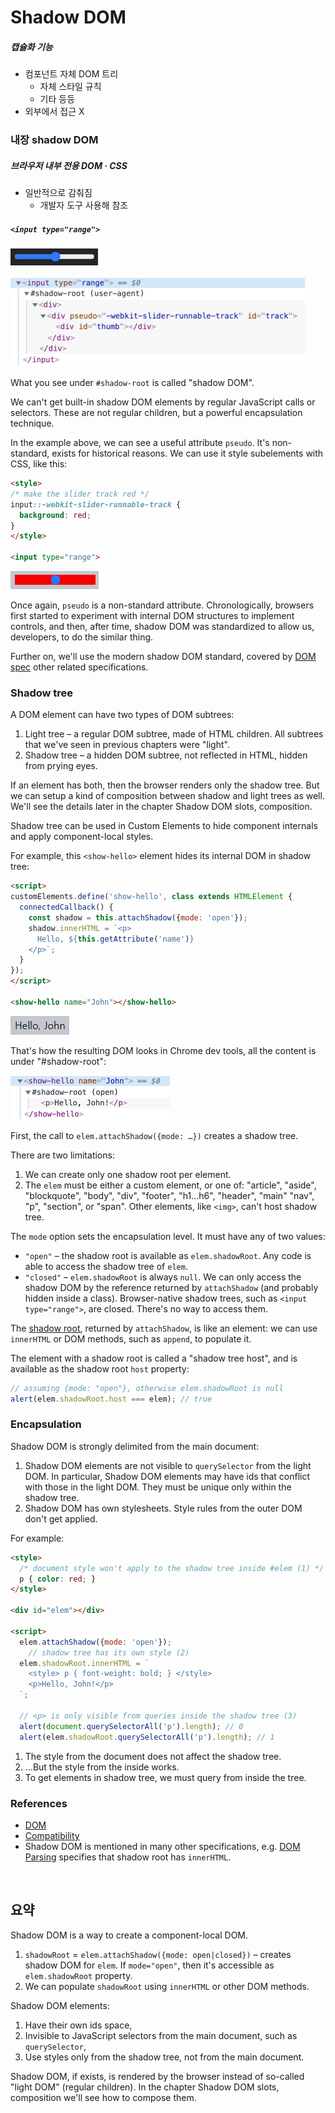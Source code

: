 Shadow DOM
==========

##### 캡슐화 기능
- 컴포넌트 자체 DOM 트리
  - 자체 스타일 규칙
  - 기타 등등
- 외부에서 접근 X

### 내장 shadow DOM

##### 브라우저 내부 전용 DOM · CSS
- 일반적으로 감춰짐
  - 개발자 도구 사용해 참조

##### `<input type="range">`

![input-range-1](../../images/03/06/03/input-range-1.png)

![shadow-dom-range](../../images/03/06/03/shadow-dom-range.png)

What you see under `#shadow-root` is called "shadow DOM".

We can't get built-in shadow DOM elements by regular JavaScript calls or selectors. These are not regular children, but a powerful encapsulation technique.

In the example above, we can see a useful attribute `pseudo`. It's non-standard, exists for historical reasons. We can use it style subelements with CSS, like this:
```html
<style>
/* make the slider track red */
input::-webkit-slider-runnable-track {
  background: red;
}
</style>

<input type="range">
```

![input-range-2](../../images/03/06/03/input-range-2.png)

Once again, `pseudo` is a non-standard attribute. Chronologically, browsers first started to experiment with internal DOM structures to implement controls, and then, after time, shadow DOM was standardized to allow us, developers, to do the similar thing.

Further on, we'll use the modern shadow DOM standard, covered by [DOM spec](https://dom.spec.whatwg.org/#shadow-trees) other related specifications.

### Shadow tree
A DOM element can have two types of DOM subtrees:
1. Light tree – a regular DOM subtree, made of HTML children. All subtrees that we've seen in previous chapters were "light".
2. Shadow tree – a hidden DOM subtree, not reflected in HTML, hidden from prying eyes.

If an element has both, then the browser renders only the shadow tree. But we can setup a kind of composition between shadow and light trees as well. We'll see the details later in the chapter Shadow DOM slots, composition.

Shadow tree can be used in Custom Elements to hide component internals and apply component-local styles.

For example, this `<show-hello>` element hides its internal DOM in shadow tree:
```html
<script>
customElements.define('show-hello', class extends HTMLElement {
  connectedCallback() {
    const shadow = this.attachShadow({mode: 'open'});
    shadow.innerHTML = `<p>
      Hello, ${this.getAttribute('name')}
    </p>`;
  }
});
</script>

<show-hello name="John"></show-hello>
```

![shadow-tree](../../images/03/06/03/shadow-tree.png)

That's how the resulting DOM looks in Chrome dev tools, all the content is under "#shadow-root":

![shadow-dom-say-hello](../../images/03/06/03/shadow-dom-say-hello.png)

First, the call to `elem.attachShadow({mode: …})` creates a shadow tree.

There are two limitations:
1. We can create only one shadow root per element.
2. The `elem` must be either a custom element, or one of: "article", "aside", "blockquote", "body", "div", "footer", "h1…h6", "header", "main" "nav", "p", "section", or "span". Other elements, like `<img>`, can't host shadow tree.

The `mode` option sets the encapsulation level. It must have any of two values:
- `"open"` – the shadow root is available as `elem.shadowRoot`.
  Any code is able to access the shadow tree of `elem`.
- `"closed"` – `elem.shadowRoot` is always `null`.
  We can only access the shadow DOM by the reference returned by `attachShadow` (and probably hidden inside a class). Browser-native shadow trees, such as `<input type="range">`, are closed. There's no way to access them.

The [shadow root](https://dom.spec.whatwg.org/#shadowroot), returned by `attachShadow`, is like an element: we can use `innerHTML` or DOM methods, such as `append`, to populate it.

The element with a shadow root is called a "shadow tree host", and is available as the shadow root `host` property:
```javascript
// assuming {mode: "open"}, otherwise elem.shadowRoot is null
alert(elem.shadowRoot.host === elem); // true
```

### Encapsulation
Shadow DOM is strongly delimited from the main document:
1. Shadow DOM elements are not visible to `querySelector` from the light DOM. In particular, Shadow DOM elements may have ids that conflict with those in the light DOM. They must be unique only within the shadow tree.
2. Shadow DOM has own stylesheets. Style rules from the outer DOM don't get applied.

For example:
```html
<style>
  /* document style won't apply to the shadow tree inside #elem (1) */
  p { color: red; }
</style>

<div id="elem"></div>

<script>
  elem.attachShadow({mode: 'open'});
    // shadow tree has its own style (2)
  elem.shadowRoot.innerHTML = `
    <style> p { font-weight: bold; } </style>
    <p>Hello, John!</p>
  `;

  // <p> is only visible from queries inside the shadow tree (3)
  alert(document.querySelectorAll('p').length); // 0
  alert(elem.shadowRoot.querySelectorAll('p').length); // 1
```

1. The style from the document does not affect the shadow tree.
2. …But the style from the inside works.
3. To get elements in shadow tree, we must query from inside the tree.

### References
- [DOM](https://dom.spec.whatwg.org/#shadow-trees)
- [Compatibility](https://caniuse.com/#feat=shadowdomv1)
- Shadow DOM is mentioned in many other specifications, e.g. [DOM Parsing](https://w3c.github.io/DOM-Parsing/#the-innerhtml-mixin) specifies that shadow root has `innerHTML`.

<br />

## 요약
Shadow DOM is a way to create a component-local DOM.
1. `shadowRoot` = `elem.attachShadow({mode: open|closed})` – creates shadow DOM for `elem`. If `mode="open"`, then it's accessible as `elem.shadowRoot` property.
2. We can populate `shadowRoot` using `innerHTML` or other DOM methods.

Shadow DOM elements:
1. Have their own ids space,
2. Invisible to JavaScript selectors from the main document, such as `querySelector`,
3. Use styles only from the shadow tree, not from the main document.

Shadow DOM, if exists, is rendered by the browser instead of so-called "light DOM" (regular children). In the chapter Shadow DOM slots, composition we'll see how to compose them.
